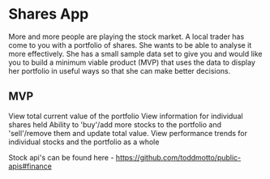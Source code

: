 # Shares App

More and more people are playing the stock market. A local trader has come to you with a portfolio of shares. She wants to be able to analyse it more effectively. She has a small sample data set to give you and would like you to build a minimum viable product (MVP) that uses the data to display her portfolio in useful ways so that she can make better decisions.

## MVP

View total current value of the portfolio
View information for individual shares held
Ability to 'buy'/add more stocks to the portfolio and 'sell'/remove them and update total value.
View performance trends for individual stocks and the portfolio as a whole

Stock api's can be found here - https://github.com/toddmotto/public-apis#finance
